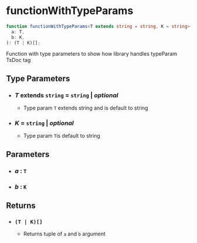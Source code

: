 # functionWithTypeParams

```typescript
function functionWithTypeParams<T extends string = string, K = string>(
  a: T,
  b: K,
): (T | K)[];
```

Function with type parameters to show how library handles typeParam TsDoc tag

## Type Parameters

- ### _T_ extends `string` = `string` | _optional_

  - Type param `T` extends string and is default to string

- ### _K_ = `string` | _optional_

  - Type param `T`is default to string

## Parameters

- ### _a_ : `T`

- ### _b_ : `K`

## Returns

- ### `(T | K)[]`

  - Returns tuple of `a` and `b` argument
